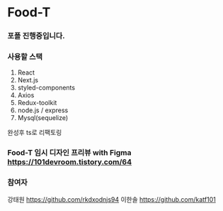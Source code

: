 # Food-T

### 포폴 진행중입니다. 
### 사용할 스택
1. React
2. Next.js
3. styled-components
4. Axios
5. Redux-toolkit
6. node.js / express
7. Mysql(sequelize)

완성후 ts로 리팩토링

### Food-T 임시 디자인 프리뷰 with Figma  https://101devroom.tistory.com/64 

### 참여자
강태원 https://github.com/rkdxodnjs94
이한솔 https://github.com/katf101
